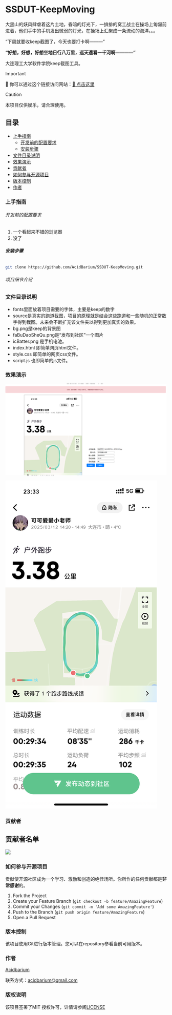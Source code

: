 

# SSDUT-KeepMoving

大黑山的妖风肆虐着这片土地，昏暗的灯光下，一排排的窝工战士在操场上匍匐前进着，他们手中的手机发出微弱的灯光，在操场上汇聚成一条流动的海洋。。。

“下周就要收keep截图了，今天也要打卡啊———”

**“好想，好想，好想坐地日行八万里，巡天遥看一千河啊————”**

大连理工大学软件学院keep截图工具。

> [!IMPORTANT]
> 🚀 你可以通过这个链接访问网站：[🔗 点击这里](https://acidbarium.github.io/SSDUTkeepMoving/)




> [!CAUTION]
> 本项目仅供娱乐，请合理使用。

## 目录

- [上手指南](#上手指南)
  - [开发前的配置要求](#开发前的配置要求)
  - [安装步骤](#安装步骤)
- [文件目录说明](#文件目录说明)
- [效果演示](#效果演示)
- [贡献者](#贡献者)
- [如何参与开源项目](#如何参与开源项目)
- [版本控制](#版本控制)
- [作者](#作者)


### 上手指南


###### 开发前的配置要求

1. 一个看起来不错的浏览器
2. 没了

###### **安装步骤**

```sh
git clone https://github.com/AcidBarium/SSDUT-KeepMoving.git
```

###### 项目细节介绍


### 文件目录说明

- fonts里面放着项目需要的字体，主要是keep的数字
- source是真实的跑道截图，项目的原理就是结合这些跑道和一些随机的正常数字得到截图。未来会不断扩充该文件夹以得到更加真实的效果。
- bg.png是keep的背景图
- faBuDaoSheQu.png是“发布到社区”一个图片
- icBatter.png 是手机电池。
- index.html 即简单网页html文件。
- style.css 即简单的网页css文件。
- script.js 也即简单的js文件。


### 效果演示

![alt text](mdimg/yanshi1.png)

![alt text](<mdimg/generated-image (15).png>)

### 贡献者


## 贡献者名单
<a href="https://github.com/AcidBarium/SSDUT-KeepMoving/graphs/contributors">
  <img src="https://contrib.rocks/image?repo=AcidBarium/SSDUT-KeepMoving" />
</a>

### 如何参与开源项目

贡献使开源社区成为一个学习、激励和创造的绝佳场所。你所作的任何贡献都是**非常感谢**的。


1. Fork the Project
2. Create your Feature Branch (`git checkout -b feature/AmazingFeature`)
3. Commit your Changes (`git commit -m 'Add some AmazingFeature'`)
4. Push to the Branch (`git push origin feature/AmazingFeature`)
5. Open a Pull Request



### 版本控制

该项目使用Git进行版本管理。您可以在repository参看当前可用版本。

### 作者
[Acidbarium](https://github.com/AcidBarium)

联系方式：acidbarium@gmail.com

### 版权说明

该项目签署了MIT 授权许可，详情请参阅[LICENSE](LICENSE)


